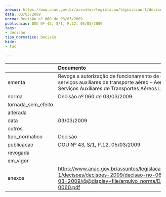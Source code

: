```yaml
---
anexos: https://www.anac.gov.br/assuntos/legislacao/legislacao-1/decisoes/decisoes-2009/decisao-no-060-de-03-03-2009/@@display-file/arquivo_norma/DA2009-0060.pdf
data: 03/03/2009
norma: Decisão nº 060 de 03/03/2009
publicacao: DOU Nº 43, S/1, P.12, 05/03/2009
tags:
- decisão
tipo_normatico: Decisão
hide: 
- toc 
 
---
```


|                    | Documento                                                                                                                                                   |
|:-------------------|:------------------------------------------------------------------------------------------------------------------------------------------------------------|
| ementa             | Revoga a autorização de funcionamento de empresa de serviços auxiliares de transporte aéreo – Aero Salvador Serviços Auxiliares de Transportes Aéreos Ltda. |
| norma              | Decisão nº 060 de 03/03/2009                                                                                                                                |
| tornada_sem_efeito |                                                                                                                                                             |
| alterada           |                                                                                                                                                             |
| data               | 03/03/2009                                                                                                                                                  |
| outros             |                                                                                                                                                             |
| tipo_normatico     | Decisão                                                                                                                                                     |
| publicacao         | DOU Nº 43, S/1, P.12, 05/03/2009                                                                                                                            |
| revogada           |                                                                                                                                                             |
| em_vigor           |                                                                                                                                                             |
| anexos             | https://www.anac.gov.br/assuntos/legislacao/legislacao-1/decisoes/decisoes-2009/decisao-no-060-de-03-03-2009/@@display-file/arquivo_norma/DA2009-0060.pdf   |